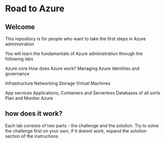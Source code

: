# Road to Azure

## Welcome

This repository is for people who want to take the first steps in Azure administration

You will learn the fundamentals of Azure administration through the following labs

Azure core
How does Azure work?
Managing Azure 
Identities and governance

Infrastructure
Networking
Storage
Virtual Machines

App services
Applications, Containers and Serverless
Databases of all sorts
Plan and Monitor Azure

## how does it work?

Each lab consists of two parts - the challenge and the solution. Try to solve the challenge first on your own, if it doesnt work, expand the solution section of the instructions